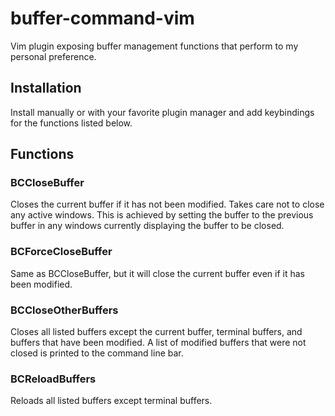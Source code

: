 # buffer-command-vim

Vim plugin exposing buffer management functions that perform to my personal preference.

## Installation

Install manually or with your favorite plugin manager and add keybindings for the functions listed below.

## Functions

### BCCloseBuffer

Closes the current buffer if it has not been modified. Takes care not to close any active windows. This is achieved by setting the buffer to the previous buffer in any windows currently displaying the buffer to be closed.

### BCForceCloseBuffer

Same as BCCloseBuffer, but it will close the current buffer even if it has been modified.

### BCCloseOtherBuffers

Closes all listed buffers except the current buffer, terminal buffers, and buffers that have been modified. A list of modified buffers that were not closed is printed to the command line bar.

### BCReloadBuffers

Reloads all listed buffers except terminal buffers.
